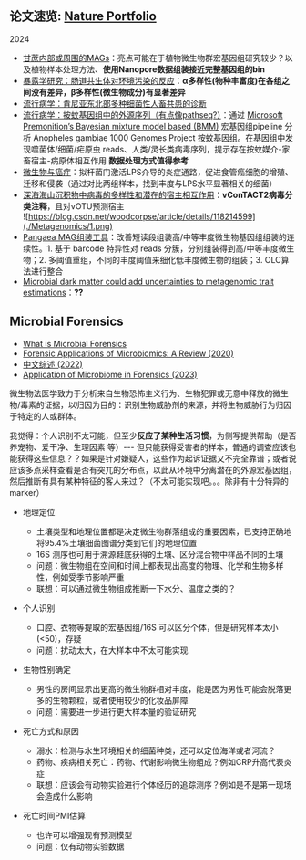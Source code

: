 


## 论文速览: [Nature Portfolio](https://www.nature.com/subjects/metagenomics)

2024

* [甘蔗内部或周围的MAGs](https://www.nature.com/articles/s41597-024-03379-w)：亮点可能在于植物微生物群宏基因组研究较少？以及植物样本处理方法、**使用Nanopore数据组装接近完整基因组的bin**
* [暴露学研究：肠道共生体对环境污染的反应](https://www.nature.com/articles/s41467-024-48739-7)：**α多样性(物种丰富度)在各组之间没有差异，β多样性(微生物成分)有显著差异**
* [流行病学：肯尼亚东北部多种细菌性人畜共患的诊断](https://www.nature.com/articles/s41598-024-62714-8)
* [流行病学：按蚊基因组中的外源序列（有点像pathseq?）](https://www.nature.com/articles/s42003-024-06337-9)：通过 [Microsoft Premonition’s Bayesian mixture model based (BMM)](http://microsoft.com/premonition) 宏基因组pipeline 分析 Anopheles gambiae 1000 Genomes Project 按蚊基因组。在基因组中发现噬菌体/细菌/疟原虫 reads、人类/灵长类病毒序列，提示存在按蚊媒介-家畜宿主-病原体相互作用 **数据处理方式值得参考**
* [微生物与癌症](https://www.nature.com/articles/s41598-024-63774-6)：拟杆菌门激活LPS介导的炎症通路，促进食管癌细胞的增殖、迁移和侵袭（通过对比两组样本，找到丰度与LPS水平显著相关的细菌）
* [深海海山沉积物中病毒的多样性和潜在的宿主相互作用](https://www.nature.com/articles/s41467-024-47600-1)：**vConTACT2病毒分类注释**，且对vOTU预测宿主     
![https://blog.csdn.net/woodcorpse/article/details/118214599](./Metagenomics/1.png)  
* [Pangaea MAG组装工具](https://www.nature.com/articles/s41467-024-49060-z)：改善短读段组装高/中等丰度微生物基因组组装的连续性。1. 基于 barcode 特异性对 reads 分簇，分别组装得到高/中等丰度微生物；2. 多阈值重组，不同的丰度阈值来细化低丰度微生物的组装；3. OLC算法进行整合
* [Microbial dark matter could add uncertainties to metagenomic trait estimations](https://www.nature.com/articles/s41564-024-01687-w)：**??**




## Microbial Forensics

* [What is Microbial Forensics](https://www.ncbi.nlm.nih.gov/books/NBK234883/)
* [Forensic Applications of Microbiomics: A Review (2020)](https://www.ncbi.nlm.nih.gov/pmc/articles/PMC7838326/)
* [中文综述 (2022)](https://wswxtb.ijournals.cn/html/wswxtbcn/2022/11/tb22114860.htm)
* [Application of Microbiome in Forensics (2023)](https://www.sciencedirect.com/science/article/pii/S1672022922000961)


微生物法医学致力于分析来自生物恐怖主义行为、生物犯罪或无意中释放的微生物/毒素的证据，以归因为目的：识别生物威胁剂的来源，并将生物威胁行为归因于特定的人或群体。

我觉得：个人识别不太可能，但至少**反应了某种生活习惯**，为侧写提供帮助（是否养宠物、爱干净、生理因素 等）--- 但只能获得受害者的样本，普通的调查应该也能获得这些信息？？如果是针对嫌疑人，这些作为起诉证据又不完全靠谱；或者说应该多点采样查看是否有突兀的分布点，以此从环境中分离潜在的外源宏基因组，然后推断有具有某种特征的客人来过？（不太可能实现吧。。。除非有十分特异的marker）


* 地理定位
    - 土壤类型和地理位置都是决定微生物群落组成的重要因素，已支持正确地将95.4%土壤细菌图谱分类到它们的地理位置
    - 16S 测序也可用于溯源鞋底获得的土壤、区分混合物中样品不同的土壤
    - 问题：微生物组在空间和时间上都表现出高度的物理、化学和生物多样性，例如受季节影响严重
    - 联想：可以通过微生物组成推断一下水分、温度之类的？

* 个人识别
    - 口腔、衣物等提取的宏基因组/16S 可以区分个体，但是研究样本太小(<50)，存疑
    - 问题：扰动太大，在大样本中不太可能实现

* 生物性别确定
    - 男性的房间显示出更高的微生物群相对丰度，能是因为男性可能会脱落更多的生物颗粒，或者使用较少的化妆品屏障
    - 问题：需要进一步进行更大样本量的验证研究

* 死亡方式和原因
    - 溺水：检测与水生环境相关的细菌种类，还可以定位海洋或者河流？
    - 药物、疾病相关死亡：药物、代谢影响微生物组成？例如CRP升高代表炎症
    - 联想：应该会有动物实验进行个体经历的追踪测序？例如是不是第一现场会造成什么影响

* 死亡时间PMI估算
    - 也许可以增强现有预测模型
    - 问题：仅有动物实验数据


